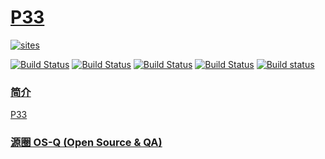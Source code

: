 ﻿# [P33](https://github.com/OS-Q/P33)

[![sites](http://182.61.61.133/link/resources/OSQ.png)](http://www.OS-Q.com)

[![Build Status](https://github.com/OS-Q/P33/workflows/QIO/badge.svg)](https://github.com/OS-Q/P33/actions/workflows/QIO.yml)
[![Build Status](https://circleci.com/gh/OS-Q/P33.svg?style=svg)](https://circleci.com/gh/OS-Q/P33)
[![Build Status](https://travis-ci.com/OS-Q/P33.svg?branch=master)](https://travis-ci.com/OS-Q/P33)
[![Build Status](https://cloud.drone.io/api/badges/OS-Q/P33/status.svg)](https://cloud.drone.io/OS-Q/P33)
[![Build status](https://ci.appveyor.com/api/projects/status/pgd9a8gwprqw0b3n?svg=true)](https://ci.appveyor.com/project/Qitas/p33)

### [简介](https://github.com/OS-Q/P33/wiki)

[P33](https://github.com/OS-Q/P33)

### [源圈 OS-Q (Open Source & QA) ](http://www.OS-Q.com)
